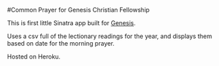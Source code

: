 #Common Prayer for Genesis Christian Fellowship

This is first little Sinatra app built for [Genesis](http://genesistoledo.com).

Uses a csv full of the lectionary readings for the year, and displays them based on date for the morning prayer.

Hosted on Heroku. 
